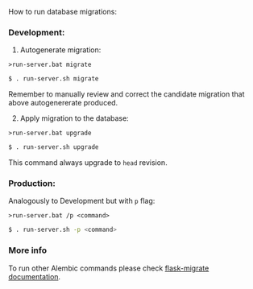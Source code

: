 How to run database migrations:

### Development:
1. Autogenerate migration:
```CMD
>run-server.bat migrate
```
```bash
$ . run-server.sh migrate
```
Remember to manually review and correct the candidate migration that above autogenererate produced.

2. Apply migration to the database:
```CMD
>run-server.bat upgrade
```
```bash
$ . run-server.sh upgrade
```
This command always upgrade to `head` revision.

### Production:
Analogously to Development but with `p` flag:
```CMD
>run-server.bat /p <command>
```
```bash
$ . run-server.sh -p <command>
```

### More info
To run other Alembic commands please check [flask-migrate documentation](https://flask-migrate.readthedocs.io/en/latest/).